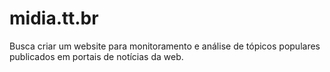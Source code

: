 midia.tt.br
===========

Busca criar um website para monitoramento e análise de tópicos populares publicados em portais de notícias da web.